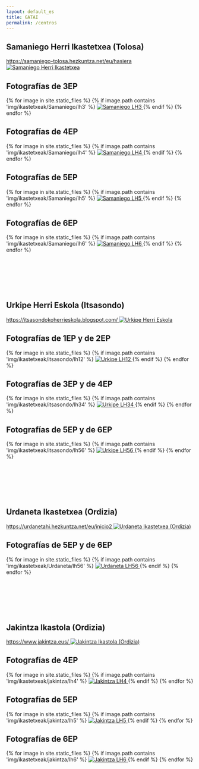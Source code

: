```yaml
---
layout: default_es
title: GATAI
permalink: /centros
---
```


<!-- Link to lightbox for the gallery view -->
<link href="https://cdnjs.cloudflare.com/ajax/libs/lightbox2/2.11.3/css/lightbox.min.css" rel="stylesheet">
<script src="https://cdnjs.cloudflare.com/ajax/libs/lightbox2/2.11.3/js/lightbox-plus-jquery.min.js"></script>



<h2 class="project-tagline" id="Samaniego-LH3" >Samaniego Herri Ikastetxea (Tolosa) </h2>
<a href="https://samaniego-tolosa.hezkuntza.net/eu/hasiera" target="_blank">
https://samaniego-tolosa.hezkuntza.net/eu/hasiera
</a>

<a href="https://samaniego-tolosa.hezkuntza.net/eu/hasiera" target="_blank">
<img src="https://samaniego-tolosa.hezkuntza.net/image/layout_set_logo?img_id=6005803&t=1711457823930" alt="Samaniego Herri Ikastetxea" class="entity-image">
</a>


<h2 class="project-tagline"> Fotografías de 3EP </h2>
<div class="image-gallery">
  {% for image in site.static_files %}
     {% if image.path contains 'img/ikastetxeak/Samaniego/lh3' %}
      <a href="{{ image.path }}"  data-lightbox="samaniego-gallery_lh3" data-title="Samaniego LH3">
      <img src="{{ image.path }}" alt="Samaniego LH3">
      </a>
  {% endif %}
{% endfor %}
</div>

<h2 class="project-tagline"> Fotografías de 4EP </h2>
<div class="image-gallery">
  {% for image in site.static_files %}
     {% if image.path contains 'img/ikastetxeak/Samaniego/lh4' %}
      <a href="{{ image.path }}" data-lightbox="samaniego-gallery_lh4" data-title="Samaniego LH4">
      <img src="{{ image.path }}" alt="Samaniego LH4">
      </a>
  {% endif %}
{% endfor %}
</div>

<h2 class="project-tagline"  > Fotografías de 5EP </h2>
<div class="image-gallery">
  {% for image in site.static_files %}
     {% if image.path contains 'img/ikastetxeak/Samaniego/lh5' %}
      <a href="{{ image.path }}" data-lightbox="samaniego-gallery_lh5" data-title="Samaniego LH5">
      <img src="{{ image.path }}" alt="Samaniego LH5">
      </a>
  {% endif %}
{% endfor %}
</div>

<h2 class="project-tagline"> Fotografías de 6EP </h2>
<div class="image-gallery">
  {% for image in site.static_files %}
     {% if image.path contains 'img/ikastetxeak/Samaniego/lh6' %}
      <a href="{{ image.path }}" data-lightbox="samaniego-gallery_lh6" data-title="Samaniego LH6">
      <img src="{{ image.path }}" alt="Samaniego LH6">
      </a>
  {% endif %}
{% endfor %}
</div>






<h2 class="project-tagline" style="margin-top: 8rem;" id="Itsasondo-LH12">Urkipe Herri Eskola (Itsasondo) </h2>

<a href="https://itsasondokoherrieskola.blogspot.com/" target="_blank">
https://itsasondokoherrieskola.blogspot.com/
</a>

<a href="https://itsasondokoherrieskola.blogspot.com/" target="_blank">
<img src="https://1.bp.blogspot.com/-R1WgyJqJAd4/Vk27-m2XEJI/AAAAAAAAU8U/hz0Cahjw2wc/s1600-r/URKIPE_zigilua_01.jpg" alt="Urkipe Herri Eskola" class="entity-image">
</a>

<h2 class="project-tagline">Fotografías de 1EP y de 2EP </h2>
<div class="image-gallery">
  {% for image in site.static_files %}
     {% if image.path contains 'img/ikastetxeak/itsasondo/lh12' %}
      <a href="{{ image.path }}" data-lightbox="urkipe-gallery_lh12" data-title="Urkipe LH12">
      <img src="{{ image.path }}" alt="Urkipe LH12">
      </a>
  {% endif %}
{% endfor %}
</div>

<h2 class="project-tagline"> Fotografías de 3EP y de 4EP </h2>
<div class="image-gallery">
  {% for image in site.static_files %}
     {% if image.path contains 'img/ikastetxeak/itsasondo/lh34' %}
      <a href="{{ image.path }}" data-lightbox="urkipe-gallery_lh34" data-title="Urkipe LH34">
      <img src="{{ image.path }}" alt="Urkipe LH34">
      </a>
  {% endif %}
{% endfor %}
</div>

<h2 class="project-tagline"> Fotografías de 5EP y de 6EP </h2>
<div class="image-gallery">
  {% for image in site.static_files %}
     {% if image.path contains 'img/ikastetxeak/itsasondo/lh56' %}
      <a href="{{ image.path }}" data-lightbox="urkipe-gallery_lh56" data-title="Urkipe LH56">
      <img src="{{ image.path }}" alt="Urkipe LH56">
      </a>
  {% endif %}
{% endfor %}
</div>







<h2 class="project-tagline" style="margin-top: 8rem;" id="Urdaneta-LH56">Urdaneta Ikastetxea (Ordizia) </h2>

<a href="https://urdanetahi.hezkuntza.net/eu/inicio2" target="_blank">
https://urdanetahi.hezkuntza.net/eu/inicio2
</a>

<a href="https://urdanetahi.hezkuntza.net/eu/inicio2" target="_blank">
<img src="http://www.gatai.eus/assets/img/urdaneta1.png" alt="Urdaneta Ikastetxea (Ordizia)" class="entity-image">
</a>

<h2 class="project-tagline">  Fotografías de 5EP y de 6EP </h2>
<div class="image-gallery">
  {% for image in site.static_files %}
     {% if image.path contains 'img/ikastetxeak/Urdaneta/lh56' %}
      <a href="{{ image.path }}" data-lightbox="urdaneta-gallery_lh34" data-title="Urdaneta LH56">
      <img src="{{ image.path }}" alt="Urdaneta LH56">
      </a>
  {% endif %}
{% endfor %}
</div>











<h2 class="project-tagline" style="margin-top: 8rem;" id="Jakintza-LH4">Jakintza Ikastola (Ordizia) </h2>

<a href="https://www.jakintza.eus/" target="_blank">
https://www.jakintza.eus/
</a>

<a href="https://www.jakintza.eus/" target="_blank">
<img src="https://www.jakintza.eus/wp-content/uploads/2024/02/logo_berria.png" alt="Jakintza Ikastola (Ordizia)" class="entity-image">
</a>

<h2 class="project-tagline"> Fotografías de 4EP </h2>
<div class="image-gallery">
  {% for image in site.static_files %}
     {% if image.path contains 'img/ikastetxeak/jakintza/lh4' %}
      <a href="{{ image.path }}" data-lightbox="jakintza-gallery_lh4" data-title="Jakintza LH4">
      <img src="{{ image.path }}" alt="Jakintza LH4">
       </a>
  {% endif %}
{% endfor %}
</div>

<h2 class="project-tagline">Fotografías de 5EP </h2>
<div id="Jakintza-LH5" class="image-gallery">
  {% for image in site.static_files %}
     {% if image.path contains 'img/ikastetxeak/jakintza/lh5' %}
      <a href="{{ image.path }}" data-lightbox="jakintza-gallery_lh5" data-title="Jakintza LH5">
      <img src="{{ image.path }}" alt="Jakintza LH5">
      </a>
  {% endif %}
{% endfor %}
</div>

<h2 class="project-tagline"> Fotografías de 6EP </h2>
<div id="Jakintza-LH6" class="image-gallery">
  {% for image in site.static_files %}
     {% if image.path contains 'img/ikastetxeak/jakintza/lh6' %}
      <a href="{{ image.path }}" data-lightbox="jakintza-gallery_lh6" data-title="Jakintza LH6">
      <img src="{{ image.path }}" alt="Jakintza LH6">
      </a>
  {% endif %}
{% endfor %}
</div>

